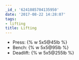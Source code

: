 ```yaml
---
_id_: '6241085704135950'
date: '2017-08-22 14:28:07'
tags:
- lifting
title: Lifting
---
```


- Press: {% w 5x5@45lb %}
- Bench: {% w 5x5@95lb %}
- Deadlift: {% w 5x5@255lb %}

